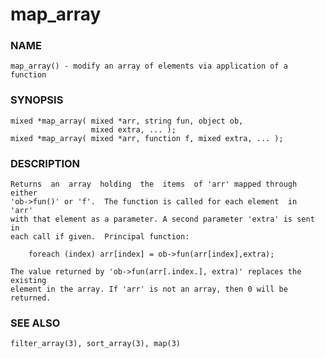 # map_array

### NAME

    map_array() - modify an array of elements via application of a function

### SYNOPSIS

    mixed *map_array( mixed *arr, string fun, object ob,
                      mixed extra, ... );
    mixed *map_array( mixed *arr, function f, mixed extra, ... );

### DESCRIPTION

    Returns  an  array  holding  the  items  of 'arr' mapped through either
    'ob->fun()' or 'f'.  The function is called for each element  in  'arr'
    with that element as a parameter. A second parameter 'extra' is sent in
    each call if given.  Principal function:

        foreach (index) arr[index] = ob->fun(arr[index],extra);

    The value returned by 'ob->fun(arr[.index.], extra)' replaces the existing
    element in the array. If 'arr' is not an array, then 0 will be returned.

### SEE ALSO

    filter_array(3), sort_array(3), map(3)

